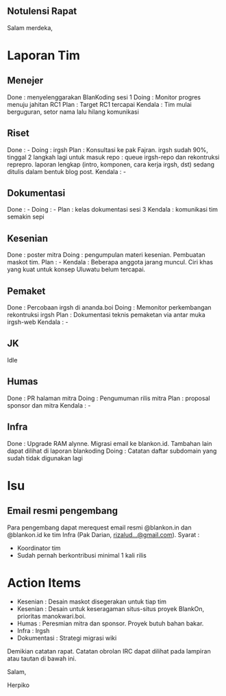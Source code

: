 ## Notulensi  Rapat 


Salam merdeka,

# Laporan Tim

## Menejer
Done : menyelenggarakan BlanKoding sesi 1
Doing : Monitor progres menuju jahitan RC1
Plan : Target RC1 tercapai
Kendala : Tim mulai berguguran, setor nama lalu hilang komunikasi

## Riset
Done : -
Doing : irgsh
Plan : Konsultasi ke pak Fajran.
irgsh sudah 90%, tinggal 2 langkah lagi untuk masuk repo : queue irgsh-repo dan rekontruksi reprepro. laporan lengkap (intro, komponen, cara kerja irgsh, dst) sedang ditulis dalam bentuk blog post.
Kendala : -

## Dokumentasi
Done : -
Doing : -
Plan : kelas dokumentasi sesi 3
Kendala : komunikasi tim semakin sepi

## Kesenian 
Done : poster mitra
Doing : pengumpulan materi kesenian. Pembuatan maskot tim.
Plan : -
Kendala : Beberapa anggota jarang muncul. Ciri khas yang kuat untuk konsep Uluwatu belum tercapai.

## Pemaket
Done : Percobaan irgsh di ananda.boi
Doing : Memonitor perkembangan rekontruksi irgsh
Plan : Dokumentasi teknis pemaketan via antar muka irgsh-web
Kendala : -

## JK
Idle

## Humas
Done : PR halaman mitra
Doing : Pengumuman rilis mitra
Plan : proposal sponsor dan mitra
Kendala : -

## Infra
Done : Upgrade RAM alynne. Migrasi email ke blankon.id. Tambahan lain dapat dilihat di laporan blankoding
Doing : Catatan daftar subdomain yang sudah tidak digunakan lagi



# Isu

## Email resmi pengembang

Para pengembang dapat merequest email resmi @blankon.in dan @blankon.id ke tim Infra (Pak Darian, rizalud...@gmail.com). Syarat :

- Koordinator tim
- Sudah pernah berkontribusi minimal 1 kali rilis

# Action Items

- Kesenian : Desain maskot disegerakan untuk tiap tim
- Kesenian : Desain untuk keseragaman situs-situs proyek BlankOn, prioritas manokwari.boi.
- Humas : Peresmian mitra dan sponsor. Proyek butuh bahan bakar.
- Infra : Irgsh
- Dokumentasi : Strategi migrasi wiki

Demikian catatan rapat. Catatan obrolan IRC dapat dilihat pada lampiran atau tautan di bawah ini.



Salam,

Herpiko
